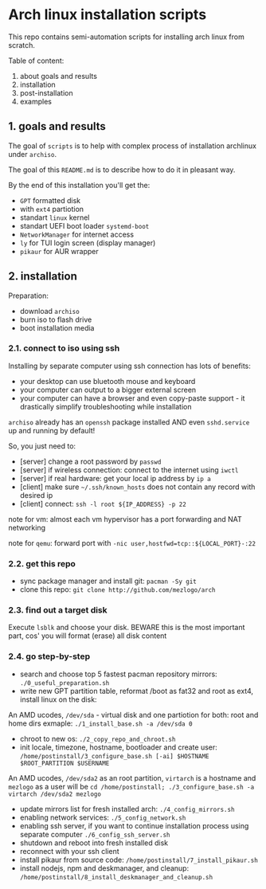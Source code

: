 # Arch linux installation scripts

This repo contains semi-automation scripts for installing arch linux from scratch.

Table of content:
1. about goals and results
2. installation
3. post-installation
4. examples

## 1. goals and results

The goal of `scripts` is to help with complex process of installation archlinux under `archiso`.

The goal of this `README.md` is to describe how to do it in pleasant way.

By the end of this installation you'll get the:
- `GPT` formatted disk
- with `ext4` partiotion
- standart `linux` kernel
- standart UEFI boot loader `systemd-boot`
- `NetworkManager` for internet access
- `ly` for TUI login screen (display manager)
- `pikaur` for AUR wrapper

## 2. installation

Preparation:
- download `archiso`
- burn iso to flash drive
- boot installation media

### 2.1. connect to iso using ssh

Installing by separate computer using ssh connection has lots of benefits:
- your desktop can use bluetooth mouse and keyboard
- your computer can output to a bigger external screen
- your computer can have a browser and even copy-paste support - it drastically simplify troubleshooting while installation

`archiso` already has an `openssh` package installed AND even `sshd.service` up and running by default!

So, you just need to:
- [server] change a root password by `passwd`
- [server] if wireless connection: connect to the internet using `iwctl`
- [server] if real hardware: get your local ip address by `ip a`
- [client] make sure `~/.ssh/known_hosts` does not contain any record with desired ip
- [client] connect: `ssh -l root ${IP_ADDRESS} -p 22`

note for vm: almost each vm hypervisor has a port forwarding and NAT networking

note for `qemu`: forward port with `-nic user,hostfwd=tcp::${LOCAL_PORT}-:22`

### 2.2. get this repo

- sync package manager and install git: `pacman -Sy git`
- clone this repo: `git clone http://github.com/mezlogo/arch`

### 2.3. find out a target disk

Execute `lsblk` and choose your disk. BEWARE this is the most important part, cos' you will format (erase) all disk content

### 2.4. go step-by-step

- search and choose top 5 fastest pacman repository mirrors: `./0_useful_preparation.sh`
- write new GPT partition table, reformat /boot as fat32 and root as ext4, install linux on the disk:

An AMD ucodes, `/dev/sda` - virtual disk and one partiotion for both: root and home dirs exmaple: `./1_install_base.sh -a /dev/sda 0`

- chroot to new os: `./2_copy_repo_and_chroot.sh`
- init locale, timezone, hostname, bootloader and create user: `/home/postinstall/3_configure_base.sh [-ai] $HOSTNAME $ROOT_PARTITION $USERNAME`

An AMD ucodes, `/dev/sda2` as an root partition, `virtarch` is a hostname and `mezlogo` as a user will be `cd /home/postinstall; ./3_configure_base.sh -a virtarch /dev/sda2 mezlogo`

- update mirrors list for fresh installed arch: `./4_config_mirrors.sh`
- enabling network services: `./5_config_network.sh`
- enabling ssh server, if you want to continue installation process using separate computer `./6_config_ssh_server.sh`
- shutdown and reboot into fresh installed disk
- reconnect with your ssh client
- install pikaur from source code: `/home/postinstall/7_install_pikaur.sh`
- install nodejs, npm and deskmanager, and cleanup: `/home/postinstall/8_install_deskmanager_and_cleanup.sh`
